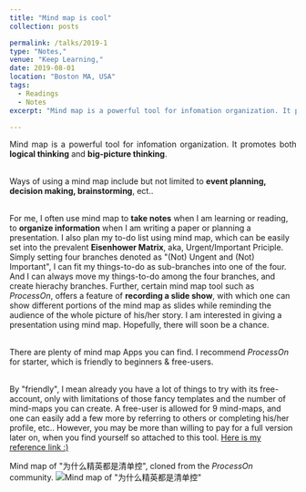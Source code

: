 ```yaml
---
title: "Mind map is cool"
collection: posts

permalink: /talks/2019-1
type: "Notes,"
venue: "Keep Learning,"
date: 2019-08-01
location: "Boston MA, USA"
tags:
  - Readings
  - Notes
excerpt: "Mind map is a powerful tool for infomation organization. It promotes both **logical thinking** and **big-picture thinking**.... "

---
```

<p style="text-align:justify">Mind map is a powerful tool for infomation organization. It promotes both <B>logical thinking</B> and <B>big-picture thinking</B>. 

<br>Ways of using a mind map include but not limited to <B>event planning, decision making, brainstorming</B>, ect.. 

<br>For me, I often use mind map to <B>take notes</B> when I am learning or reading, to <B>organize information</B> when I am writing a paper or planning a presentation. I also plan my to-do list using mind map, which can be easily set into the prevalent <B>Eisenhower Matrix</B>, aka, Urgent/Important Priciple. Simply setting four branches denoted as "(Not) Ungent and (Not) Important", I can fit my things-to-do as sub-branches into one of the four. And I can always move my things-to-do among the four branches, and create hierachy branches. Further, certain mind map tool such as <i>ProcessOn</i>, offers a feature of <B>recording a slide show</B>, with which one can show different portions of the mind map as slides while reminding the audience of the whole picture of his/her story. I am interested in giving a presentation using mind map. Hopefully, there will soon be a chance.

<br>There are plenty of mind map Apps you can find. I recommend <i>ProcessOn</i> for starter, which is friendly to beginners & free-users. 

<br>By "friendly", I mean already you have a lot of things to try with its free-account, only with limitations of those fancy templates and the number of mind-maps you can create. A free-user is allowed for 9 mind-maps, and one can easily add a few more by referring to others or completing his/her profile, etc.. However, you may be more than willing to pay for a full version later on, when you find yourself so attached to this tool.
[Here is my reference link :)](https://www.processon.com/i/5d517639e4b0ac2b61762e55)</p>

Mind map of "为什么精英都是清单控", cloned from the *ProcessOn* community.
![Mind map of "为什么精英都是清单控"](http://assets.processon.com/chart_image/5d517f8de4b0ac2b617634a8.png)
 
